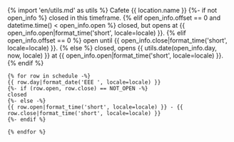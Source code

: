 {% import 'en/utils.md' as utils %}
Cafete {{ location.name }}
{%- if not open_info %}
 closed in this timeframe.
{% elif open_info.offset == 0 and datetime.time() < open_info.open %}
 closed, but opens at {{ open_info.open|format_time('short', locale=locale) }}.
{% elif open_info.offset == 0 %}
 open until {{ open_info.close|format_time('short', locale=locale) }}.
{% else %}
 closed, opens {{ utils.date(open_info.day, now, locale) }} at {{ open_info.open|format_time('short', locale=locale) }}.
{% endif %}
```text
{% for row in schedule -%}
{{ row.day|format_date('EEE ', locale=locale) }}
{%- if (row.open, row.close) == NOT_OPEN -%}
closed
{%- else -%}
{{ row.open|format_time('short', locale=locale) }} - {{ row.close|format_time('short', locale=locale) }}
{%- endif %}

{% endfor %}
```
